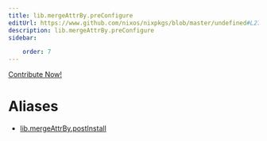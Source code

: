 ```yaml
---
title: lib.mergeAttrBy.preConfigure
editUrl: https://www.github.com/nixos/nixpkgs/blob/master/undefined#L279C46
description: lib.mergeAttrBy.preConfigure
sidebar:

    order: 7
---
```


<a href="https://www.github.com/nixos/nixpkgs/blob/master/undefined#L279C46">Contribute Now!</a>


# Aliases

- [lib.mergeAttrBy.postInstall](/nix-doc-comments/reference/lib/mergeattrby/lib-mergeattrby-postinstall)


